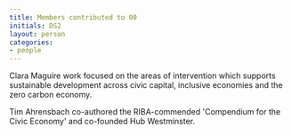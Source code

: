 ```yaml
---
title: Members contributed to 00
initials: DS2
layout: person
categories:
- people
---
```


Clara Maguire work focused on the areas of intervention which supports sustainable development across civic capital, 
inclusive economies and the zero carbon economy.

Tim Ahrensbach co-authored the RIBA-commended 'Compendium for the Civic Economy' and co-founded Hub Westminster.



